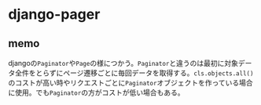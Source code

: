 # django-pager

## memo
djangoの`Paginator`や`Page`の様につかう。`Paginator`と違うのは最初に対象データ全件をとらずにページ遷移ごとに毎回データを取得する。`cls.objects.all()`のコストが高い時やリクエストごとに`Paginator`オブジェクトを作っている場合に使用。でも`Paginator`の方がコストが低い場合もある。
